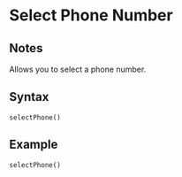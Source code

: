 # Select Phone Number

## Notes
Allows you to select a phone number.

## Syntax

```
selectPhone()
```

## Example
```
selectPhone()
```
